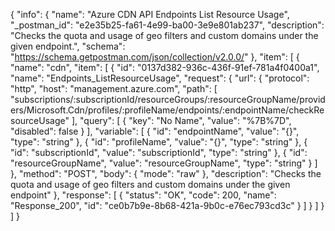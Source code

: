 {
  "info": {
    "name": "Azure CDN API Endpoints List Resource Usage",
    "_postman_id": "e2e35b25-fa61-4e99-ba00-3e9e801ab237",
    "description": "Checks the quota and usage of geo filters and custom domains under the given endpoint.",
    "schema": "https://schema.getpostman.com/json/collection/v2.0.0/"
  },
  "item": [
    {
      "name": "cdn",
      "item": [
        {
          "id": "0137d382-936c-436f-91ef-781a4f0400a1",
          "name": "Endpoints_ListResourceUsage",
          "request": {
            "url": {
              "protocol": "http",
              "host": "management.azure.com",
              "path": [
                "subscriptions/:subscriptionId/resourceGroups/:resourceGroupName/providers/Microsoft.Cdn/profiles/:profileName/endpoints/:endpointName/checkResourceUsage"
              ],
              "query": [
                {
                  "key": "No Name",
                  "value": "%7B%7D",
                  "disabled": false
                }
              ],
              "variable": [
                {
                  "id": "endpointName",
                  "value": "{}",
                  "type": "string"
                },
                {
                  "id": "profileName",
                  "value": "{}",
                  "type": "string"
                },
                {
                  "id": "subscriptionId",
                  "value": "subscriptionId",
                  "type": "string"
                },
                {
                  "id": "resourceGroupName",
                  "value": "resourceGroupName",
                  "type": "string"
                }
              ]
            },
            "method": "POST",
            "body": {
              "mode": "raw"
            },
            "description": "Checks the quota and usage of geo filters and custom domains under the given endpoint"
          },
          "response": [
            {
              "status": "OK",
              "code": 200,
              "name": "Response_200",
              "id": "ce0b7b9e-8b68-421a-9b0c-e76ec793cd3c"
            }
          ]
        }
      ]
    }
  ]
}